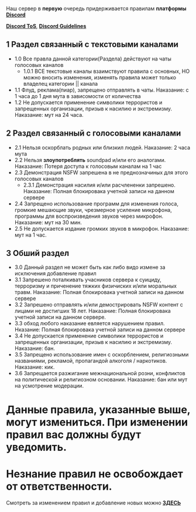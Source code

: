 Наш сервер в **первую** очередь придерживается правилам **платформы** **[Discord](https://discord.com)**

**[Discord ToS](https://discord.com/terms)**, **[Discord Guidelines](https://discord.com/guidelines)**

## 1 Раздел связанный с текстовыми каналами
- 1.0 Все правла данной категории(Раздела) действуют на чаты голосовых каналов
  - 1.0.1 ВСЕ текстовые каналы взаимствуют правила с основных, НО можно вносить изменения, изменять правила может только владелец категории || канала
- 1.1 Флуд, реклама(пиар), запрещено отправлять в чаты. Наказание: с 1 часа до 1 дня мута в зависомости от количества
- 1.2 Не допускается применение символики террористов и запрещенных организации, призыв к насилию и экстремизму. Наказание: мут на 24 часа.

## 2 Раздел связанный с голосовыми каналами
- 2.1 Нельзя оскорблать родных или близкил людей. Наказание: 2 часа мута
- 2.2 Нельзя **злоупотреблять** soundpad и/или его аналогами. Наказание: Потеря доступа к голосовым каналам на 1 час
- 2.3 Демонстрация NSFW запрешена в не преднозначиных для этого голосовых каналов
  - 2.3.1 Демонстрация насилия и/или расчлененки запрешено. Наказание: Полная блокировака учетной записи на данном сервере
- 2.4 Запрещено использование программ для изменения голоса, громкие мешающие звуки, чрезмерное усиление микрофона, программы для воспроизведения звуков через микрофон. Наказание: мут на 30 мин.
- 2.5 Не допускается издание громких звуков в микрофон. Наказание: мут на 1 час.
  
## 3 Обший раздел
- 3.0 Данный раздел не может быть как либо видо измене за исключения добавление правил
- 3.1 Запрешено поталкивать учасников сервера к суициду, терроризму и приченение тяжких физичиских и/или моральных травм. Наказание: Полная блокировака учетной записи на данном сервере
- 3.2 Запрешено отправлять и/или демострировать NSFW контент c лицами не достигших 18 лет. Наказание: Полная блокировака учетной записи на данном сервере.
- 3.3 обход любого наказание евляется нарушением правил. Нказание: Полная блокировака учетной записи на данном сервере
- 3.4 Не допускается применение символики террористов и запрещенных организации, призыв к насилию и экстремизму. Наказание: бан.
- 3.5 Запрещено использование имен с оскорблением, религиозными названиями, рекламой, пропагандой алкоголя / наркотиков. Наказание: кик.
- 3.6 Запрещается разжигание межнациональной розни, конфликтов на политической и религиозном основании. Наказание: бан или мут на усмотрение модерации.

# Данные правила, указанные выше, могут измениться. При изменении правил вас должны будут уведомить.
# Незнание правил не освобождает от ответственности.

Смотреть за изменением правил и добавление новых можно **[ЗДЕСЬ](https://github.com/Zag214/nope-rule)**